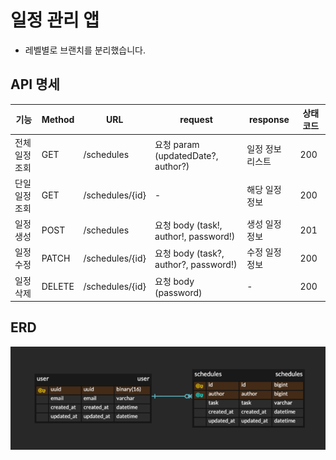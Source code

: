 # 일정 관리 앱
- 레벨별로 브랜치를 분리했습니다.
## API 명세
| 기능       | Method | URL             | request                             | response  | 상태 코드 |
|----------|--------|-----------------|-------------------------------------|-----------|-------|
| 전체 일정 조회 | GET    | /schedules      | 요청 param (updatedDate?, author?)    | 일정 정보 리스트 | 200   |
| 단일 일정 조회 | GET    | /schedules/{id} | -                                   | 해당 일정 정보  | 200   |
| 일정 생성    | POST   | /schedules      | 요청 body (task!, author!, password!) | 생성 일정 정보  | 201   |
| 일정 수정    | PATCH  | /schedules/{id} | 요청 body (task?, author?, password!) | 수정 일정 정보  | 200   |
| 일정 삭제    | DELETE | /schedules/{id} | 요청 body (password)                  | -         | 200   |

## ERD
![erd.png](erd.png)